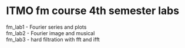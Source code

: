 # ITMO fm course 4th semester labs  
fm_lab1 - Fourier series and plots  
fm_lab2 - Fourier image and musical  
fm_lab3 - hard filtration with fft and ifft  
